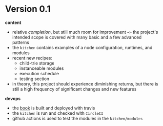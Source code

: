 # Version 0.1

**content**
* relative *completion*, but still much room for improvement `=>` the project's intended scope is covered with many basic and a few advanced patterns
* the `kitchen` contains examples of a node configuration, runtimes, and modules
* recent new recipes:
    * child-trie storage
    * instanceable modules
    * execution schedule
    * testing section
* in theory, this project should experience diminishing returns, but there is still a high frequency of significant changes and new features

**devops**
* the [book](https://substrate.dev/recipes/) is built and deployed with travis
* the `kitchen` is run and checked with `CircleCI`
* github actions is used to test the modules in the `kitchen/modules`